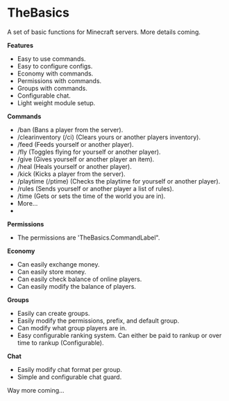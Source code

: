 # TheBasics
A set of basic functions for Minecraft servers. More details coming.

**Features**
- Easy to use commands.
- Easy to configure configs.
- Economy with commands.
- Permissions with commands.
- Groups with commands.
- Configurable chat.
- Light weight module setup.

**Commands**
- /ban (Bans a player from the server).
- /clearinventory (/ci) (Clears yours or another players inventory).
- /feed (Feeds yourself or another player).
- /fly (Toggles flying for yourself or another player).
- /give (Gives yourself or another player an item).
- /heal (Heals yourself or another player).
- /kick (Kicks a player from the server).
- /playtime (/ptime) (Checks the playtime for yourself or another player).
- /rules (Sends yourself or another player a list of rules).
- /time (Gets or sets the time of the world you are in).
- More...
- 
**Permissions**
- The permissions are 'TheBasics.CommandLabel".

**Economy**
- Can easily exchange money.
- Can easily store money.
- Can easily check balance of online players.
- Can easily modify the balance of players.

**Groups**
- Easily can create groups.
- Easily modify the permissions, prefix, and default group.
- Can modify what group players are in.
- Easy configurable ranking system. Can either be paid to rankup or over time to rankup (Configurable).

**Chat**
- Easily modify chat format per group.
- Simple and configurable chat guard.


Way more coming...

